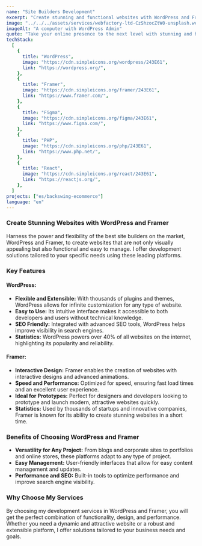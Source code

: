 ```yaml
---
name: "Site Builders Development"
excerpt: "Create stunning and functional websites with WordPress and Framer, leveraging their flexibility and capability for advanced customization."
image: "../../../assets/services/webfactory-ltd-CzShzocZtW0-unsplash.webp"
imageAlt: "A computer with WordPress Admin"
quote: "Take your online presence to the next level with stunning and highly functional websites, developed on WordPress and Framer."
techStack:
  [
    {
      title: "WordPress",
      image: "https://cdn.simpleicons.org/wordpress/243E61",
      link: "https://wordpress.org/",
    },
    {
      title: "Framer",
      image: "https://cdn.simpleicons.org/framer/243E61",
      link: "https://www.framer.com/",
    },
    {
      title: "Figma",
      image: "https://cdn.simpleicons.org/figma/243E61",
      link: "https://www.figma.com/",
    },
    {
      title: "PHP",
      image: "https://cdn.simpleicons.org/php/243E61",
      link: "https://www.php.net/",
    },
    {
      title: "React",
      image: "https://cdn.simpleicons.org/react/243E61",
      link: "https://reactjs.org/",
    },
  ]
projects: ["es/backswing-ecommerce"]
language: "en"
---
```


### Create Stunning Websites with WordPress and Framer

Harness the power and flexibility of the best site builders on the market, WordPress and Framer, to create websites that are not only visually appealing but also functional and easy to manage. I offer development solutions tailored to your specific needs using these leading platforms.

### Key Features

#### **WordPress:**

- **Flexible and Extensible:** With thousands of plugins and themes, WordPress allows for infinite customization for any type of website.
- **Easy to Use:** Its intuitive interface makes it accessible to both developers and users without technical knowledge.
- **SEO Friendly:** Integrated with advanced SEO tools, WordPress helps improve visibility in search engines.
- **Statistics:** WordPress powers over 40% of all websites on the internet, highlighting its popularity and reliability.

#### **Framer:**

- **Interactive Design:** Framer enables the creation of websites with interactive designs and advanced animations.
- **Speed and Performance:** Optimized for speed, ensuring fast load times and an excellent user experience.
- **Ideal for Prototypes:** Perfect for designers and developers looking to prototype and launch modern, attractive websites quickly.
- **Statistics:** Used by thousands of startups and innovative companies, Framer is known for its ability to create stunning websites in a short time.

### Benefits of Choosing WordPress and Framer

- **Versatility for Any Project:** From blogs and corporate sites to portfolios and online stores, these platforms adapt to any type of project.
- **Easy Management:** User-friendly interfaces that allow for easy content management and updates.
- **Performance and SEO:** Built-in tools to optimize performance and improve search engine visibility.

### Why Choose My Services

By choosing my development services in WordPress and Framer, you will get the perfect combination of functionality, design, and performance. Whether you need a dynamic and attractive website or a robust and extensible platform, I offer solutions tailored to your business needs and goals.

